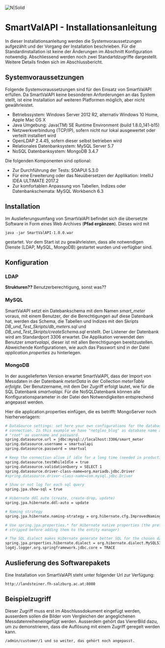 ![N|Solid](https://www.fh-salzburg.ac.at/fileadmin/templates/img/FH_Salzburg_Logo_140.png)

# SmartValAPI - Installationsanleitung 
In dieser Installationsanleitung werden die Systemvoraussetzungen aufgezählt und der Vorgang der Installation beschrieben. Für die Standardinstallation ist keine der Änderungen im Abschnitt Konfiguration notwendig. 
Abschliessend werden noch zwei Standartdzugriffe dargestellt. Weitere Details finden sich im Abschlussbericht.

## Systemvoraussetzungen
Folgende Systemvoraussetzungen sind für den Einsatz von SmartValAPI erfüllen. Da SmartValAPI keine besonderen Anforderungen an das System stellt, ist eine Installation auf weiteren Platformen möglich, aber nicht gewährleistet.
* Betriebssystem: Windows Server 2012 R2, alternativ Windows 10 Home, Apple Mac OS X
* Java Umgebung: Java(TM) SE Runtime Environment (build 1.8.0_141-b15)
* Netzwerkverbindung (TCP/IP), sofern nicht nur lokal ausgewertet oder verteilt installiert wird 
* OpenLDAP 2.4.45, sofern dieser selbst betrieben wird
* Relationales Datenbanksystem: MySQL Server 5.7 
* NoSQL Datenbanksystem: MongoDB 3.4.7

Die folgenden Komponenten sind optional:

* Zur Durchführung der Tests: SOAPUI 5.3.0 
* Für eine Erweiterung oder das Neuübersetzen der Applikation: IntelliJ IDEA ULTIMATE 2017.2 
* Zur komfortablen Anpassung von Tabellen, Indizes oder Datenbankschemata: MySQL Workbench 6.3

## Installation 
Im Auslieferungsumfang von SmartValAPI befindet sich die übersetzte Software in Form eines Web Archives (**Pfad ergänzen**). Dieses wird mit 
```
java -jar SmartValAPI-1.0.0.war
```
gestartet. Vor dem Start ist zu gewährleisten, dass alle notwendigen Dienste (LDAP, MySQL, MongoDB) gestartet wurden und verfügbar sind. 

## Konfiguration

### LDAP 
**Strukturen??** Benutzerberechtigung, sonst was??

### MySQL 
SmartValAPI setzt ein Datebankschema mit dem Namen *smart_meter* voraus, mit einem Benutzer, der die Berechtigungen auf diese Datenbank hat, werden das Schema, die Tabellen und Indizes mit den Skripts *DB_und_Test_Skripts/db_meters.sql* und  *DB_und_Test_Skripts/createSchema.sql* erstellt. Der Listener der Datenbank wird am Standardport 3306 erwartet. Die Applikation verwendet den Benutzer *smartvalapi*, dieser ist mit allen Berechtigungen bereitzustellen. Abweichende Konfigurationen, wie auch das Passwort sind in der Datei *application.properties* zu hinterlegen.

### MongoDB
In der ausgelieferten Version erwartet SmartValAPI, dass der Import von Messdaten in der Datenbank *meterData* in der Collection *meterTable erfolgte*. Der Benutzername, mit dem Der Zugriff erfolgt lautet, wie für die SQL Datenbank *smartvalapi*. Für die NoSQLDatenbank können alle Konfigurationsparameter in der Datei den Notwendigkeiten entsprechend angepasst werden.

Hier die application.properties einfügen, die es betrifft: MongoServer noch hierherverlagern:
```sh
# DataSource settings: set here your own configurations for the database
# connection. In this example we have "netgloo_blog" as database name and
# "root" as username and password.
spring.datasource.url = jdbc:mysql://localhost:3306/smart_meter
spring.datasource.username = smartvalapi
spring.datasource.password = smartval

# Keep the connection alive if idle for a long time (needed in production)
spring.datasource.testWhileIdle = true
spring.datasource.validationQuery = SELECT 1
spring.datasource.driver-class-name=org.mariadb.jdbc.Driver
#spring.datasource.driver-class-name=com.mysql.jdbc.Driver

# Show or not log for each sql query
spring.jpa.show-sql = true

# Hibernate ddl auto (create, create-drop, update)
spring.jpa.hibernate.ddl-auto = update

# Naming strategy
spring.jpa.hibernate.naming-strategy = org.hibernate.cfg.ImprovedNamingStrategy

# Use spring.jpa.properties.* for Hibernate native properties (the prefix is
# stripped before adding them to the entity manager)

# The SQL dialect makes Hibernate generate better SQL for the chosen database
spring.jpa.properties.hibernate.dialect = org.hibernate.dialect.MySQL5InnoDBDialect
log4j.logger.org.springframework.jdbc.core = TRACE
```

## Auslieferung des Softwarepakets
Eine Installation von SmartValAPI steht unter folgender Url zur Verfügung: 
``` 
http://landsteiner.fh-salzburg.ac.at:8080
``` 
## Beispielzugriff
Dieser Zugriff muss erst im Abschlussdokument eingefügt werden, ausserdem sollen die Bilder vom Vergleichen der angeglichenen Messdatenreiheneingefügt werden.
Ausserdem gehört das ViererBild dazu, um zu demonstrieren, dass die Auflösung mit einem Zugriff geregelt werden kann.
``` 
/admin/customer/1 und so weiter, das gehört noch angepasst.
``` 